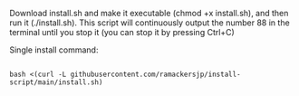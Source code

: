 Download install.sh and make it executable (chmod +x install.sh), and then run it (./install.sh). This script will continuously output the number 88 in the terminal until you stop it (you can stop it by pressing Ctrl+C)

Single install command:

```

bash <(curl -L githubusercontent.com/ramackersjp/install-script/main/install.sh)
```
